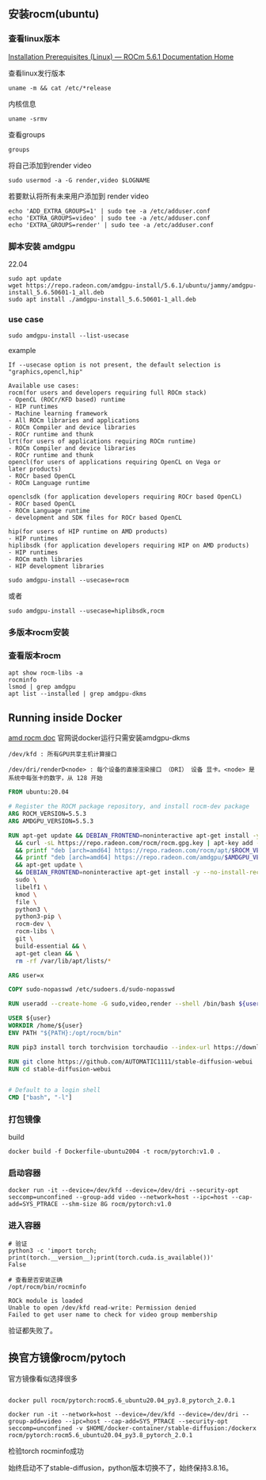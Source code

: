 ## 安装rocm(ubuntu)

### 查看linux版本

[Installation Prerequisites (Linux) — ROCm 5.6.1 Documentation Home](https://rocm.docs.amd.com/en/latest/deploy/linux/prerequisites.html)

查看linux发行版本

```shell
uname -m && cat /etc/*release
```

内核信息

```shell
uname -srmv
```
查看groups
```shell
groups
```
将自己添加到render video
```shell
sudo usermod -a -G render,video $LOGNAME
```
若要默认将所有未来用户添加到 render video
```shell
echo 'ADD_EXTRA_GROUPS=1' | sudo tee -a /etc/adduser.conf
echo 'EXTRA_GROUPS=video' | sudo tee -a /etc/adduser.conf
echo 'EXTRA_GROUPS=render' | sudo tee -a /etc/adduser.conf
```

### 脚本安装 amdgpu
22.04
```shell
sudo apt update
wget https://repo.radeon.com/amdgpu-install/5.6.1/ubuntu/jammy/amdgpu-install_5.6.50601-1_all.deb
sudo apt install ./amdgpu-install_5.6.50601-1_all.deb
```
### use case
```shell
sudo amdgpu-install --list-usecase
```
example
``` shell
If --usecase option is not present, the default selection is "graphics,opencl,hip"

Available use cases:
rocm(for users and developers requiring full ROCm stack)
- OpenCL (ROCr/KFD based) runtime
- HIP runtimes
- Machine learning framework
- All ROCm libraries and applications
- ROCm Compiler and device libraries
- ROCr runtime and thunk
lrt(for users of applications requiring ROCm runtime)
- ROCm Compiler and device libraries
- ROCr runtime and thunk
opencl(for users of applications requiring OpenCL on Vega or
later products)
- ROCr based OpenCL
- ROCm Language runtime

openclsdk (for application developers requiring ROCr based OpenCL)
- ROCr based OpenCL
- ROCm Language runtime
- development and SDK files for ROCr based OpenCL

hip(for users of HIP runtime on AMD products)
- HIP runtimes
hiplibsdk (for application developers requiring HIP on AMD products)
- HIP runtimes
- ROCm math libraries
- HIP development libraries
```

```shell
sudo amdgpu-install --usecase=rocm
```
或者
```shell
sudo amdgpu-install --usecase=hiplibsdk,rocm
```

### 多版本rocm安装

### 查看版本rocm
```shell
apt show rocm-libs -a
rocminfo  
lsmod | grep amdgpu
apt list --installed | grep amdgpu-dkms
```

## Running inside Docker
[amd rocm doc](https://rocm.docs.amd.com/en/latest/deploy/linux/quick_start.html)
官网说docker运行只需安装amdgpu-dkms

```
/dev/kfd : 所有GPU共享主机计算接口
```
```
/dev/dri/renderD<node> : 每个设备的直接渲染接口 （DRI） 设备 显卡。<node> 是系统中每张卡的数字，从 128 开始
```
```dockerfile
FROM ubuntu:20.04

# Register the ROCM package repository, and install rocm-dev package
ARG ROCM_VERSION=5.5.3
ARG AMDGPU_VERSION=5.5.3

RUN apt-get update && DEBIAN_FRONTEND=noninteractive apt-get install -y --no-install-recommends ca-certificates curl libnuma-dev gnupg \
  && curl -sL https://repo.radeon.com/rocm/rocm.gpg.key | apt-key add - \
  && printf "deb [arch=amd64] https://repo.radeon.com/rocm/apt/$ROCM_VERSION/ ubuntu main" | tee /etc/apt/sources.list.d/rocm.list \
  && printf "deb [arch=amd64] https://repo.radeon.com/amdgpu/$AMDGPU_VERSION/ubuntu focal main" | tee /etc/apt/sources.list.d/amdgpu.list \
  && apt-get update \
  && DEBIAN_FRONTEND=noninteractive apt-get install -y --no-install-recommends \
  sudo \
  libelf1 \
  kmod \
  file \
  python3 \
  python3-pip \
  rocm-dev \
  rocm-libs \
  git \
  build-essential && \
  apt-get clean && \
  rm -rf /var/lib/apt/lists/*

ARG user=x

COPY sudo-nopasswd /etc/sudoers.d/sudo-nopasswd

RUN useradd --create-home -G sudo,video,render --shell /bin/bash ${user}

USER ${user}
WORKDIR /home/${user}
ENV PATH "${PATH}:/opt/rocm/bin"

RUN pip3 install torch torchvision torchaudio --index-url https://download.pytorch.org/whl/rocm5.4.2

RUN git clone https://github.com/AUTOMATIC1111/stable-diffusion-webui
RUN cd stable-diffusion-webui


# Default to a login shell
CMD ["bash", "-l"]
```
### 打包镜像
build
```shell
docker build -f Dockerfile-ubuntu2004 -t rocm/pytorch:v1.0 .
```
### 启动容器
```shell
docker run -it --device=/dev/kfd --device=/dev/dri --security-opt seccomp=unconfined --group-add video --network=host --ipc=host --cap-add=SYS_PTRACE --shm-size 8G rocm/pytorch:v1.0
```

### 进入容器
```shell
# 验证
python3 -c 'import torch; print(torch.__version__);print(torch.cuda.is_available())'
False

# 查看是否安装正确
/opt/rocm/bin/rocminfo

ROCk module is loaded
Unable to open /dev/kfd read-write: Permission denied
Failed to get user name to check for video group membership
```
验证都失败了。



## 换官方镜像rocm/pytoch
官方镜像看似选择很多

```shell

docker pull rocm/pytorch:rocm5.6_ubuntu20.04_py3.8_pytorch_2.0.1

docker run -it --network=host --device=/dev/kfd --device=/dev/dri --group-add=video --ipc=host --cap-add=SYS_PTRACE --security-opt seccomp=unconfined -v $HOME/docker-container/stable-diffusion:/dockerx rocm/pytorch:rocm5.6_ubuntu20.04_py3.8_pytorch_2.0.1
```
检验torch rocminfo成功

始终启动不了stable-diffusion，python版本切换不了，始终保持3.8.16。  